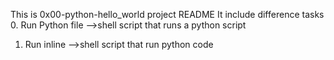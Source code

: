 This is 0x00-python-hello_world project README 
It include difference tasks 
  0. Run Python file
      -->shell script that runs a python script
  1. Run inline
      -->shell script that run python code 
